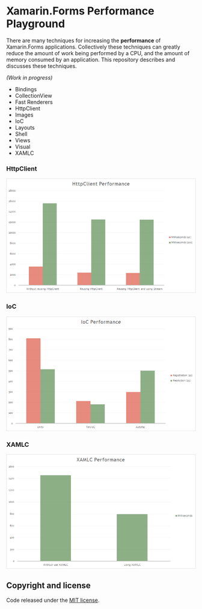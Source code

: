 # Xamarin.Forms Performance Playground

There are many techniques for increasing the **performance** of Xamarin.Forms applications. Collectively these techniques can greatly reduce the amount of work being performed by a CPU, and the amount of memory consumed by an application. This repository describes and discusses these techniques.

_(Work in progress)_

* Bindings
* CollectionView
* Fast Renderers
* HttpClient
* Images
* IoC
* Layouts
* Shell
* Views
* Visual
* XAMLC

### HttpClient

![HttpClient](images/httpclientperf.png)

### IoC

![IoC](images/iocperf.png)

### XAMLC

![XAMLC](images/xamlcperf.png)

## Copyright and license

Code released under the [MIT license](https://opensource.org/licenses/MIT).